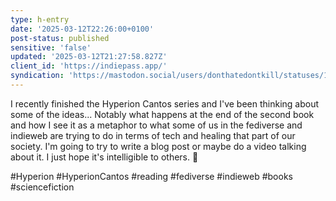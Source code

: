 ```yaml
---
type: h-entry
date: '2025-03-12T22:26:00+0100'
post-status: published
sensitive: 'false'
updated: '2025-03-12T21:27:58.827Z'
client_id: 'https://indiepass.app/'
syndication: 'https://mastodon.social/users/donthatedontkill/statuses/114151579187839450'
---
```

I recently finished the Hyperion Cantos series and I've been thinking about some of the ideas... Notably what happens at the end of the second book and how I see it as a metaphor to what some of us in the fediverse and indieweb are trying to do in terms of tech and healing that part of our society. I'm going to try to write a blog post or maybe do a video talking about it. I just hope it's intelligible to others. 😬

#Hyperion #HyperionCantos #reading #fediverse #indieweb #books #sciencefiction
